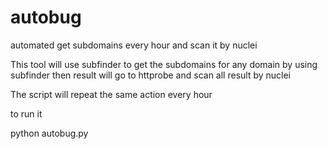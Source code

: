 # autobug
automated get subdomains every hour and scan it by nuclei

This tool will use subfinder to get the subdomains for any domain by using subfinder then result will go to httprobe and scan all result by nuclei

The script will repeat the same action every hour

to run it

python autobug.py
